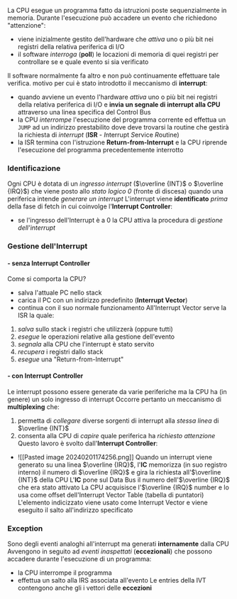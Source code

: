 La CPU esegue un programma fatto da istruzioni poste sequenzialmente in memoria. Durante l'esecuzione può accadere un evento che richiedono "attenzione":
- viene inizialmente gestito dell'hardware che *attiva* uno o più bit nei registri della relativa periferica di I/O
- il software *interroga* (**poll**) le locazioni di memoria di quei registri per controllare se e quale evento si sia verificato

Il software normalmente fa altro e non può continuamente effettuare tale verifica. motivo per cui è stato introdotto il meccanismo di **interrupt**:
- quando avviene un evento l'hardware *attiva* uno o più bit nei registri della relativa periferica di I/O e **invia un segnale di interrupt alla CPU** attraverso una linea specifica del Control Bus
- la CPU *interrompe* l'esecuzione del programma corrente ed effettua un `JUMP` ad un indirizzo prestabilito dove deve trovarsi la routine che gestirà la richiesta di *interrupt* (**ISR** - *I*nterrupt      *S*ervice *R*outine)
- la ISR termina con l'istruzione **Return-from-Interrupt** e la CPU riprende l'esecuzione del programma precedentemente interrotto
### Identificazione
Ogni CPU è dotata di un *ingresso interrupt* ($\overline {INT}$ o $\overline {IRQ}$) che viene posto allo *stato logico 0* (fronte di discesa) quando una periferica intende *generare un interrupt*
L'interrupt viene **identificato** *prima* della fase di fetch in cui coinvolge l'**Interrupt Controller**:
- se l'ingresso dell'Interrupt è a 0 la CPU attiva la procedura di *gestione dell'interrupt*
### Gestione dell'Interrupt
#### - senza Interrupt Controller
Come si comporta la CPU?
- salva l'attuale PC nello stack
- carica il PC con un indirizzo predefinito (**Interrupt Vector**)
- continua con il suo normale funzionamento
All'Interrupt Vector serve la ISR la quale:
1. *salva* sullo stack i registri che utilizzerà (oppure tutti)
2. *esegue* le operazioni relative alla gestione dell'evento
3. *segnala* alla CPU che l'interrupt è stato servito
4. *recupera* i registri dallo stack
5. *esegue* una "Return-from-Interrupt"
#### - con Interrupt Controller
Le interrupt possono essere generate da varie periferiche ma la CPU ha (in genere) un solo ingresso di interrupt
Occorre pertanto un meccanismo di **multiplexing** che:
1. permetta di *collegare* diverse sorgenti di interrupt alla *stessa linea* di $\overline {INT}$
2. consenta alla CPU di *capire* quale periferica ha *richiesto attenzione*
Questo lavoro è svolto dall'**Interrupt Controller**:
- ![[Pasted image 20240201174256.png]]
	 Quando un interrupt viene generato su una linea $\overline {IRQ}$, l'**IC** memorizza (in suo registro interno) il numero di $\overline {IRQ}$ e gira la richiesta all'$\overline {INT}$ della CPU
	 L'**IC** pone sul Data Bus il numero dell'$\overline {IRQ}$ che era stato attivato
	 La CPU acquisisce l'$\overline {IRQ}$ number e lo usa come offset dell'Interrupt Vector Table (tabella di puntatori)
	 L'elemento indicizzato viene usato come Interrupt Vector e viene eseguito il salto all'indirizzo specificato
### Exception
Sono degli eventi analoghi all'interrupt ma generati **internamente** dalla CPU
Avvengono in seguito ad *eventi inaspettati* (**eccezionali**) che possono accadere durante l'esecuzione di un programma:
- la CPU interrompe il programma
- effettua un salto alla IRS associata all'evento
Le entries della IVT contengono anche gli i vettori delle **eccezioni**